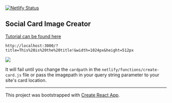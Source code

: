 [![Netlify Status](https://api.netlify.com/api/v1/badges/280deb73-e156-48c2-9181-defea62630bb/deploy-status)](https://app.netlify.com/sites/social-card-image/deploys)

## Social Card Image Creator

[Tutorial can be found here][tutorial]

`http://localhost:3000/?title=This%20is%20the%20title!&width=1024px&height=512px`

[![](https://www.netlify.com/img/deploy/button.svg)][deploy]

It will fail until you change the `cardpath` in the `netlify/functions/create-card.js` file or pass the imagepath in your query string parameter to your site's card location.

---

This project was bootstrapped with [Create React App][create-react-app].

[deploy]: https://app.netlify.com/start/deploy?repository=https://github.com/talves/social-card-image
[create-react-app]: https://github.com/facebook/create-react-app
[tutorial]: https://tony.alves.dev/garden/netlify-react-social-card
